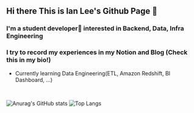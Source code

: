 ## Hi there This is Ian Lee's Github Page 👋
### I'm a student developer🌱 interested in Backend, Data, Infra Engineering
### I try to record my experiences in my Notion and Blog (Check this in my bio!)
- Currently learning Data Engineering(ETL, Amazon Redshift, BI Dashboard, ...)
<br>

![Anurag's GitHub stats](https://github-readme-stats.vercel.app/api?username=Dev-Ian-Lee&show_icons=true&theme=tokyonight)
![Top Langs](https://github-readme-stats.vercel.app/api/top-langs/?username=Dev-Ian-Lee&layout=compact&theme=tokyonight)





<!--
**Dev-Ian-Lee/Dev-Ian-Lee** is a ✨ _special_ ✨ repository because its `README.md` (this file) appears on your GitHub profile.

Here are some ideas to get you started:

- 🔭 I’m currently working on ...
- 🌱 I’m currently learning ...
- 👯 I’m looking to collaborate on ...
- 🤔 I’m looking for help with ...
- 💬 Ask me about ...
- 📫 How to reach me: ...
- 😄 Pronouns: ...
- ⚡ Fun fact: ...
-->
